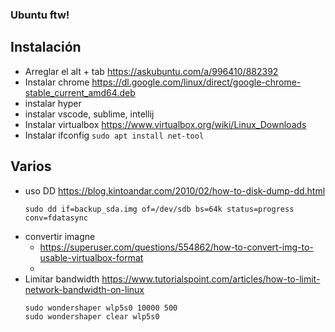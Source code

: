 ### Ubuntu ftw!
## Instalación
* Arreglar el alt + tab https://askubuntu.com/a/996410/882392
* Instalar chrome https://dl.google.com/linux/direct/google-chrome-stable_current_amd64.deb
* instalar hyper
* instalar vscode, sublime, intellij
* Instalar virtualbox https://www.virtualbox.org/wiki/Linux_Downloads
* Instalar ifconfig `sudo apt install net-tool`

## Varios
* uso DD https://blog.kintoandar.com/2010/02/how-to-disk-dump-dd.html
    ```
    sudo dd if=backup_sda.img of=/dev/sdb bs=64k status=progress conv=fdatasync
    ```
* convertir imagne
    - https://superuser.com/questions/554862/how-to-convert-img-to-usable-virtualbox-format
    - 
* Limitar bandwidth https://www.tutorialspoint.com/articles/how-to-limit-network-bandwidth-on-linux
    ```
    sudo wondershaper wlp5s0 10000 500
    sudo wondershaper clear wlp5s0
    ```